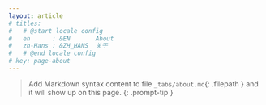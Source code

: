 ```yaml
---
layout: article
# titles:
#   # @start locale config
#   en      : &EN       About
#   zh-Hans : &ZH_HANS  关于
#   # @end locale config
# key: page-about
---
```


> Add Markdown syntax content to file `_tabs/about.md`{: .filepath } and it will show up on this page.
{: .prompt-tip }
